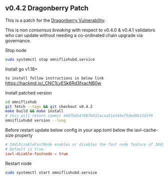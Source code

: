 ## v0.4.2 Dragonberry Patch

This is a patch for the [Dragonberry Vulnerability](https://forum.cosmos.network/t/ibc-security-advisory-dragonberry/7702).

This is _non consensus breaking_ with respect to v0.4.0 & v0.4.1 validators who can update without needing a co-ordinated chain upgrade via governance.

Stop node
```bash
sudo systemctl stop omniflixhubd.service
```
Install go v1.18+ 

`to install follow instructions in below link` 
https://hackmd.io/_CNC1LyESk6Rd3fxacNB0w

Install patched version
```bash
cd omniflixhub
git fetch --tags && git checkout v0.4.2
make build && make install
# this will return commit 4497bd14f887b932acaa51e344ef5ded9b12d3f9
omniflixhubd version --long
```
Before restart update below config in your app.toml below the iavl-cache-size property

```toml
# IAVLDisableFastNode enables or disables the fast node feature of IAVL. 
# Default is true.
iavl-disable-fastnode = true
```
Restart node
```bash
sudo systemctl start omniflixhubd.service
```
